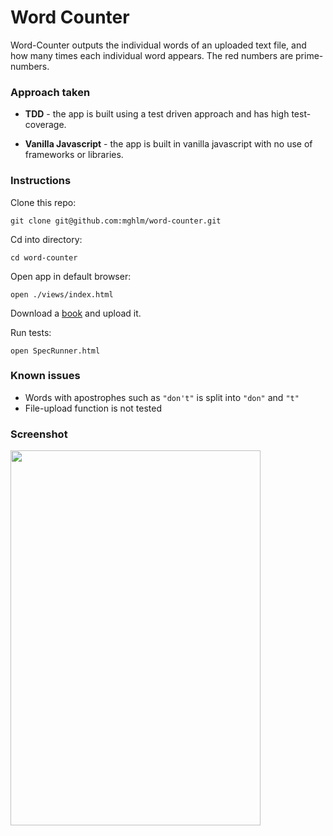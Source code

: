 # Word Counter

Word-Counter outputs the individual words of an uploaded text file, and how many times each individual word appears. The red numbers are prime-numbers.

### Approach taken

* **TDD** - the app is built using a test driven approach and has high test-coverage.

* **Vanilla Javascript** - the app is built in vanilla javascript with no use of frameworks or libraries.

### Instructions

Clone this repo:

`git clone git@github.com:mghlm/word-counter.git`

Cd into directory:

`cd word-counter`

Open app in default browser:

`open ./views/index.html`

Download a [book](http://www.loyalbooks.com/download/text/The-Prince-by-Niccolo-Machiavelli.txt) and upload it.

Run tests:

`open SpecRunner.html`

### Known issues

* Words with apostrophes such as `"don't"` is split into `"don"` and `"t"`
* File-upload function is not tested

### Screenshot

<a href="url"><img src="http://i.imgur.com/uxthD4y.png" align="left" height="600" width="400" ></a>
